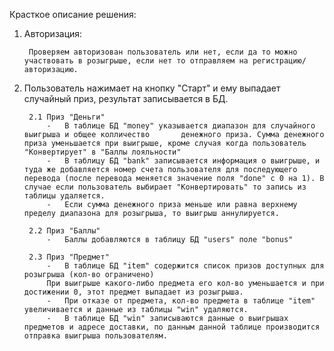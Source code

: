 Красткое описание решения:

1. Авторизация:

        Проверяем авторизован пользователь или нет, если да то можно участвовать в розыгрыше, если нет то отправляем на регистрацию/авторизацию.

2. Пользователь нажимает на кнопку "Старт" и ему выпадает случайный приз, результат записывается в БД.

        2.1 Приз "Деньги"
            -   В таблице БД "money" указывается диапазон для случайного выигрыша и общее колличество       денежного приза. Сумма денежного приза уменьшается при выигрыше, кроме случая когда пользователь "Конвертирует" в "Баллы лояльности"
            -   В таблицу БД "bank" записывается информация о выигрыше, и туда же добавляется номер счета пользователя для последующего перевода (после перевода меняется значение поля "done" с 0 на 1). В случае если пользователь выбирает "Конвертировать" то запись из таблицы удаляется.
            -   Если сумма денежного приза меньше или равна верхнему пределу диапазона для розыгрыша, то выигрыш аннулируется.

        2.2 Приз "Баллы"
            -   Баллы добавляются в таблицу БД "users" поле "bonus"

        2.3 Приз "Предмет"
            -   В таблице БД "item" содержится список призов доступных для розыгрыша (кол-во ограничено)
            При выигрыше какого-либо предмета его кол-во уменьшается и при достижении 0, этот предмет выпадает из розыгрыша.
            -   При отказе от предмета, кол-во предмета в таблице "item" увеличивается и данные из таблицы "win" удаляются.
            -   В таблице БД "win" записываются данные о выигрышах предметов и адресе доставки, по данным данной таблице производится отправка выигрыша пользователям.
